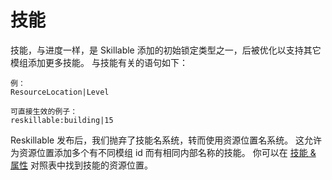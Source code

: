 # 技能
技能，与进度一样，是 Skillable 添加的初始锁定类型之一，后被优化以支持其它模组添加更多技能。 与技能有关的语句如下：
```
例：
ResourceLocation|Level

可直接生效的例子：
reskillable:building|15
```

Reskillable 发布后，我们抛弃了技能名系统，转而使用资源位置名系统。 这允许为资源位置添加多个有不同模组 id 而有相同内部名称的技能。 你可以在 [技能 & 属性](/Mods/CompatSkills/Requirements/Skills_Traits/) 对照表中找到技能的资源位置。
